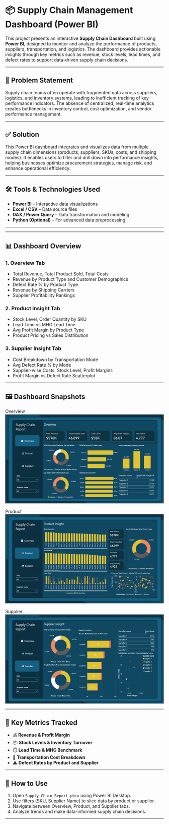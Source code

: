 # 📦 Supply Chain Management Dashboard (Power BI)

This project presents an interactive **Supply Chain Dashboard** built using **Power BI**, designed to monitor and analyze the performance of products, suppliers, transportation, and logistics. The dashboard provides actionable insights through key metrics such as revenue, stock levels, lead times, and defect rates to support data-driven supply chain decisions.

---

## 🧩 Problem Statement

Supply chain teams often operate with fragmented data across suppliers, logistics, and inventory systems, leading to inefficient tracking of key performance indicators. The absence of centralized, real-time analytics creates bottlenecks in inventory control, cost optimization, and vendor performance management.

---

## ✅ Solution

This Power BI dashboard integrates and visualizes data from multiple supply chain dimensions (products, suppliers, SKUs, costs, and shipping modes). It enables users to filter and drill down into performance insights, helping businesses optimize procurement strategies, manage risk, and enhance operational efficiency.

---

## 🛠️ Tools & Technologies Used

- **Power BI** – Interactive data visualizations
- **Excel / CSV** – Data source files
- **DAX / Power Query** – Data transformation and modeling
- **Python (Optional)** – For advanced data preprocessing

---


---

## 📊 Dashboard Overview

### 1. **Overview Tab**
- Total Revenue, Total Product Sold, Total Costs
- Revenue by Product Type and Customer Demographics
- Defect Rate % by Product Type
- Revenue by Shipping Carriers
- Supplier Profitability Rankings

### 2. **Product Insight Tab**
- Stock Level, Order Quantity by SKU
- Lead Time vs MHG Lead Time
- Avg Profit Margin by Product Type
- Product Pricing vs Sales Distribution

### 3. **Supplier Insight Tab**
- Cost Breakdown by Transportation Mode
- Avg Defect Rate % by Mode
- Supplier-wise Costs, Stock Level, Profit Margins
- Profit Margin vs Defect Rate Scatterplot

---

## 🖼️ Dashboard Snapshots

Overview 
![Overview](images/supplychainimg2.png) 

Product
![Product](images/supplychainimg1.png) 

Supplier
![Supplier](images/supplychainimg3.png)

---

## 📌 Key Metrics Tracked

- 💰 **Revenue & Profit Margin**
- 📦 **Stock Levels & Inventory Turnover**
- ⏱️ **Lead Time & MHG Benchmark**
- 🚚 **Transportation Cost Breakdown**
- ⚠️ **Defect Rates by Product and Supplier**

---

## 🚀 How to Use

1. Open `Supply_Chain_Report.pbix` using Power BI Desktop.
2. Use filters (SKU, Supplier Name) to slice data by product or supplier.
3. Navigate between Overview, Product, and Supplier tabs.
4. Analyze trends and make data-informed supply chain decisions.

---






